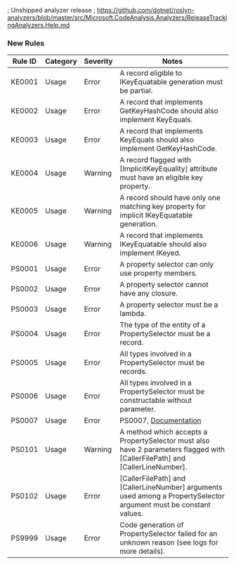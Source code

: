 ﻿; Unshipped analyzer release
; https://github.com/dotnet/roslyn-analyzers/blob/master/src/Microsoft.CodeAnalysis.Analyzers/ReleaseTrackingAnalyzers.Help.md

### New Rules

Rule ID | Category | Severity | Notes
--------|----------|----------|--------------------
KE0001 | Usage | Error   | A record eligible to IKeyEquatable generation must be partial.
KE0002 | Usage | Error   | A record that implements GetKeyHashCode should also implement KeyEquals.
KE0003 | Usage | Error   | A record that implements KeyEquals should also implement GetKeyHashCode.
KE0004 | Usage | Warning | A record flagged with [ImplicitKeyEquality] attribute must have an eligible key property.
KE0005 | Usage | Warning | A record should have only one matching key property for implicit IKeyEquatable generation.
KE0006 | Usage | Warning | A record that implements IKeyEquatable should also implement IKeyed.
PS0001 | Usage | Error | A property selector can only use property members.
PS0002 | Usage | Error | A property selector cannot have any closure.
PS0003 | Usage | Error | A property selector must be a lambda.
PS0004 | Usage | Error | The type of the entity of a PropertySelector must be a record.
PS0005 | Usage | Error | All types involved in a PropertySelector must be records.
PS0006 | Usage | Error | All types involved in a PropertySelector must be constructable without parameter.
PS0007 | Usage | Error | PS0007, [Documentation](https://aka.platform.uno/PS0007)
PS0101 | Usage | Warning | A method which accepts a PropertySelector must also have 2 parameters flagged with [CallerFilePath] and [CallerLineNumber].
PS0102 | Usage | Error | [CallerFilePath] and [CallerLineNumber] arguments used among a PropertySelector argument must be constant values.
PS9999 | Usage | Error | Code generation of PropertySelector failed for an unknown reason (see logs for more details).
